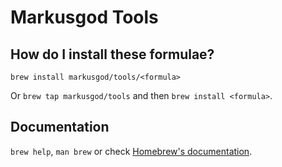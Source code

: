 # Markusgod Tools

## How do I install these formulae?

`brew install markusgod/tools/<formula>`

Or `brew tap markusgod/tools` and then `brew install <formula>`.

## Documentation

`brew help`, `man brew` or check [Homebrew's documentation](https://docs.brew.sh).
